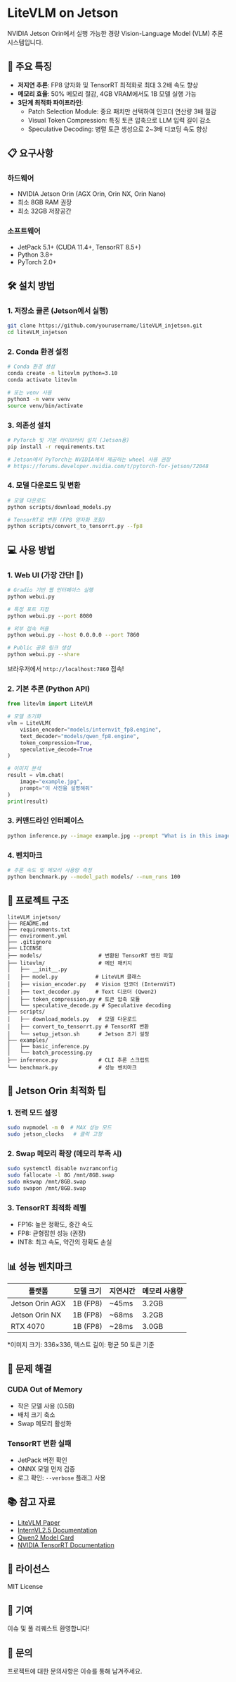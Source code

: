 # LiteVLM on Jetson

NVIDIA Jetson Orin에서 실행 가능한 경량 Vision-Language Model (VLM) 추론 시스템입니다.

## 🚀 주요 특징

- **저지연 추론**: FP8 양자화 및 TensorRT 최적화로 최대 3.2배 속도 향상
- **메모리 효율**: 50% 메모리 절감, 4GB VRAM에서도 1B 모델 실행 가능
- **3단계 최적화 파이프라인**:
  - Patch Selection Module: 중요 패치만 선택하여 인코더 연산량 3배 절감
  - Visual Token Compression: 특징 토큰 압축으로 LLM 입력 길이 감소
  - Speculative Decoding: 병렬 토큰 생성으로 2~3배 디코딩 속도 향상

## 📋 요구사항

### 하드웨어
- NVIDIA Jetson Orin (AGX Orin, Orin NX, Orin Nano)
- 최소 8GB RAM 권장
- 최소 32GB 저장공간

### 소프트웨어
- JetPack 5.1+ (CUDA 11.4+, TensorRT 8.5+)
- Python 3.8+
- PyTorch 2.0+

## 🛠️ 설치 방법

### 1. 저장소 클론 (Jetson에서 실행)

```bash
git clone https://github.com/yourusername/liteVLM_injetson.git
cd liteVLM_injetson
```

### 2. Conda 환경 설정

```bash
# Conda 환경 생성
conda create -n litevlm python=3.10
conda activate litevlm

# 또는 venv 사용
python3 -m venv venv
source venv/bin/activate
```

### 3. 의존성 설치

```bash
# PyTorch 및 기본 라이브러리 설치 (Jetson용)
pip install -r requirements.txt

# Jetson에서 PyTorch는 NVIDIA에서 제공하는 wheel 사용 권장
# https://forums.developer.nvidia.com/t/pytorch-for-jetson/72048
```

### 4. 모델 다운로드 및 변환

```bash
# 모델 다운로드
python scripts/download_models.py

# TensorRT로 변환 (FP8 양자화 포함)
python scripts/convert_to_tensorrt.py --fp8
```

## 💻 사용 방법

### 1. Web UI (가장 간단! 🎨)

```bash
# Gradio 기반 웹 인터페이스 실행
python webui.py

# 특정 포트 지정
python webui.py --port 8080

# 외부 접속 허용
python webui.py --host 0.0.0.0 --port 7860

# Public 공유 링크 생성
python webui.py --share
```

브라우저에서 `http://localhost:7860` 접속!

### 2. 기본 추론 (Python API)

```python
from litevlm import LiteVLM

# 모델 초기화
vlm = LiteVLM(
    vision_encoder="models/internvit_fp8.engine",
    text_decoder="models/qwen_fp8.engine",
    token_compression=True,
    speculative_decode=True
)

# 이미지 분석
result = vlm.chat(
    image="example.jpg", 
    prompt="이 사진을 설명해줘"
)
print(result)
```

### 3. 커맨드라인 인터페이스

```bash
python inference.py --image example.jpg --prompt "What is in this image?"
```

### 4. 벤치마크

```bash
# 추론 속도 및 메모리 사용량 측정
python benchmark.py --model_path models/ --num_runs 100
```

## 📁 프로젝트 구조

```
liteVLM_injetson/
├── README.md
├── requirements.txt
├── environment.yml
├── .gitignore
├── LICENSE
├── models/                  # 변환된 TensorRT 엔진 파일
├── litevlm/                 # 메인 패키지
│   ├── __init__.py
│   ├── model.py            # LiteVLM 클래스
│   ├── vision_encoder.py   # Vision 인코더 (InternViT)
│   ├── text_decoder.py     # Text 디코더 (Qwen2)
│   ├── token_compression.py # 토큰 압축 모듈
│   └── speculative_decode.py # Speculative decoding
├── scripts/
│   ├── download_models.py   # 모델 다운로드
│   ├── convert_to_tensorrt.py # TensorRT 변환
│   └── setup_jetson.sh      # Jetson 초기 설정
├── examples/
│   ├── basic_inference.py
│   └── batch_processing.py
├── inference.py             # CLI 추론 스크립트
└── benchmark.py             # 성능 벤치마크
```

## 🎯 Jetson Orin 최적화 팁

### 1. 전력 모드 설정
```bash
sudo nvpmodel -m 0  # MAX 성능 모드
sudo jetson_clocks   # 클럭 고정
```

### 2. Swap 메모리 확장 (메모리 부족 시)
```bash
sudo systemctl disable nvzramconfig
sudo fallocate -l 8G /mnt/8GB.swap
sudo mkswap /mnt/8GB.swap
sudo swapon /mnt/8GB.swap
```

### 3. TensorRT 최적화 레벨
- FP16: 높은 정확도, 중간 속도
- FP8: 균형잡힌 성능 (권장)
- INT8: 최고 속도, 약간의 정확도 손실

## 📊 성능 벤치마크

| 플랫폼 | 모델 크기 | 지연시간 | 메모리 사용량 |
|--------|----------|---------|-------------|
| Jetson Orin AGX | 1B (FP8) | ~45ms | 3.2GB |
| Jetson Orin NX | 1B (FP8) | ~68ms | 3.2GB |
| RTX 4070 | 1B (FP8) | ~28ms | 3.0GB |

*이미지 크기: 336×336, 텍스트 길이: 평균 50 토큰 기준

## 🔧 문제 해결

### CUDA Out of Memory
- 작은 모델 사용 (0.5B)
- 배치 크기 축소
- Swap 메모리 활성화

### TensorRT 변환 실패
- JetPack 버전 확인
- ONNX 모델 먼저 검증
- 로그 확인: `--verbose` 플래그 사용

## 📚 참고 자료

- [LiteVLM Paper](https://arxiv.org/abs/2501.xxxxx)
- [InternVL2.5 Documentation](https://github.com/OpenGVLab/InternVL)
- [Qwen2 Model Card](https://huggingface.co/Qwen)
- [NVIDIA TensorRT Documentation](https://docs.nvidia.com/deeplearning/tensorrt/)

## 📝 라이선스

MIT License

## 🤝 기여

이슈 및 풀 리퀘스트 환영합니다!

## 📧 문의

프로젝트에 대한 문의사항은 이슈를 통해 남겨주세요.

